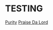 # TESTING

[Purity](https://genius.com/A-ap-rocky-purity-lyrics)
[Praise Da Lord](https://www.youtube.com/watch?v=Kbj2Zss-5GY) 